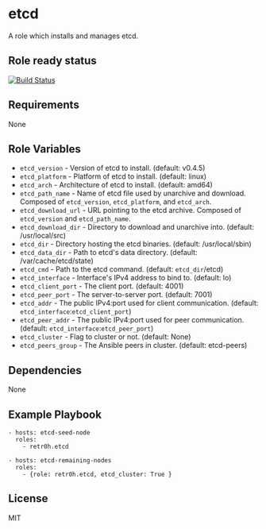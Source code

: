 etcd
====

A role which installs and manages etcd.

Role ready status
-----------------

[![Build Status](https://travis-ci.org/retr0h/ansible-etcd.png?branch=master)](https://travis-ci.org/retr0h/ansible-etcd)

Requirements
------------

None

Role Variables
--------------

* `etcd_version` - Version of etcd to install. (default: v0.4.5)
* `etcd_platform` - Platform of etcd to install. (default: linux)
* `etcd_arch` - Architecture of etcd to install. (default: amd64)
* `etcd_path_name` - Name of etcd file used by unarchive and download.
                     Composed of `etcd_version`, `etcd_platform`, and
                     `etcd_arch`.
* `etcd_download_url` - URL pointing to the etcd archive.  Composed of
                        `etcd_version` and `etcd_path_name`.
* `etcd_download_dir` - Directory to download and unarchive into. 
                        (default: /usr/local/src)
* `etcd_dir` - Directory hosting the etcd binaries. (default: /usr/local/sbin)
* `etcd_data_dir` - Path to etcd's data directory.
                    (default: /var/cache/etcd/state)
* `etcd_cmd` - Path to the etcd command. (default: `etcd_dir`/etcd)
* `etcd_interface` - Interface's IPv4 address to bind to. (default: lo)
* `etcd_client_port` - The client port. (default: 4001)
* `etcd_peer_port` - The server-to-server port. (default: 7001)
* `etcd_addr` -  The public IPv4:port used for client communication.
                 (default: `etcd_interface`:`etcd_client_port`) 
* `etcd_peer_addr` - The public IPv4:port used for peer communication.
                 (default: `etcd_interface`:`etcd_peer_port`) 
* `etcd_cluster` - Flag to cluster or not. (default: None)
* `etcd_peers_group` - The Ansible peers in cluster.
                      (default: etcd-peers)

Dependencies
------------

None

Example Playbook
----------------

    - hosts: etcd-seed-node
      roles:
        - retr0h.etcd

    - hosts: etcd-remaining-nodes
      roles:
        - {role: retr0h.etcd, etcd_cluster: True }

License
-------

MIT
